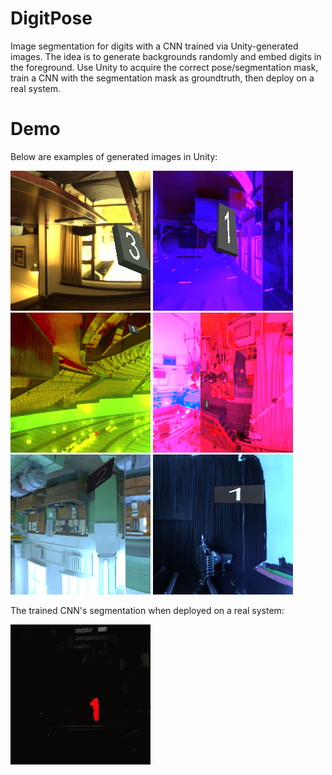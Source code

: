 # DigitPose
Image segmentation for digits with a CNN trained via Unity-generated images. The idea is to generate backgrounds randomly and embed digits in the foreground. Use Unity to acquire the correct pose/segmentation mask, train a CNN with the segmentation mask as groundtruth, then deploy on a real system.

# Demo
Below are examples of generated images in Unity:
 
![](https://github.com/acyclics/DigitPose/blob/master/examples%26tests/snap1.png) ![](https://github.com/acyclics/DigitPose/blob/master/examples%26tests/snap2.png)
![](https://github.com/acyclics/DigitPose/blob/master/examples%26tests/snap3.png) ![](https://github.com/acyclics/DigitPose/blob/master/examples%26tests/snap4.png)
![](https://github.com/acyclics/DigitPose/blob/master/examples%26tests/snap5.png) ![](https://github.com/acyclics/DigitPose/blob/master/examples%26tests/snap6.png)

The trained CNN's segmentation when deployed on a real system:

![](https://github.com/acyclics/DigitPose/blob/master/examples%26tests/digitpose_demo.gif)
